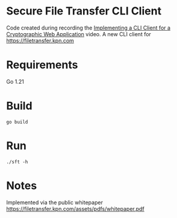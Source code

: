 # Secure File Transfer CLI Client
Code created during recording the [Implementing a CLI Client for a Cryptographic Web Application](https://youtu.be/GQBbgmbR1Ck) video.
A new CLI client for https://filetransfer.kpn.com

# Requirements
Go 1.21

# Build
```
go build
```

# Run
```
./sft -h
```

# Notes
Implemented via the public whitepaper https://filetransfer.kpn.com/assets/pdfs/whitepaper.pdf
